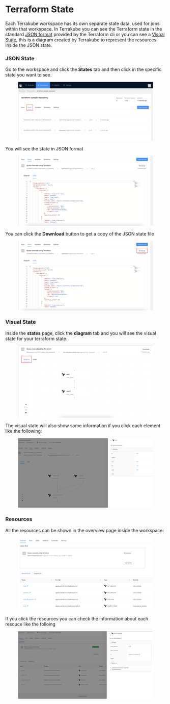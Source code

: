 # Terraform State

Each Terrakube workspace has its own separate state data, used for jobs within that workspace. In Terrakube you can see the Terraform state in the standard [JSON format](terraform-state.md#json-state) provided by the Terraform cli or you can see a [Visual State](terraform-state.md#visual-state), this is a diagram created by Terrakube to represent the resources inside the JSON state.

### JSON State

Go to the workspace and click the **States** tab and then click in the specific state you want to see.

<figure><img src="../../.gitbook/assets/image (332).png" alt=""><figcaption></figcaption></figure>

You will see the state in JSON format

<figure><img src="../../.gitbook/assets/image (361).png" alt=""><figcaption></figcaption></figure>

You can click the **Download** button to get a copy of the JSON state file&#x20;

<figure><img src="../../.gitbook/assets/image (275).png" alt=""><figcaption></figcaption></figure>

### Visual State

Inside the **states** page, click the **diagram** tab and you will see the visual state for your terraform state.

<figure><img src="../../.gitbook/assets/image (347).png" alt=""><figcaption></figcaption></figure>

The visual state will also show some information if you click each element like the following:

<figure><img src="../../.gitbook/assets/image (445).png" alt=""><figcaption></figcaption></figure>

### Resources

All the resources can be shown in the overview page inside the workspace:

<figure><img src="../../.gitbook/assets/image (443).png" alt=""><figcaption></figcaption></figure>

If you click the resources you can check the information about each resouce like the folloing

<figure><img src="../../.gitbook/assets/image (444).png" alt=""><figcaption></figcaption></figure>
